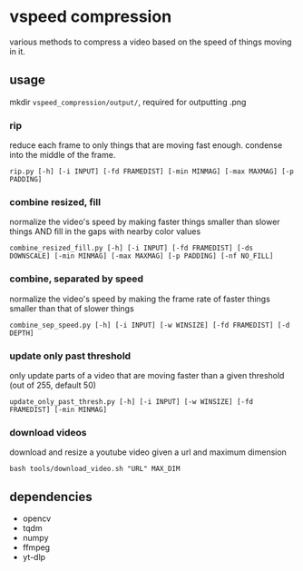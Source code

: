 # vspeed compression

various methods to compress a video based on the speed of things moving in it. 

## usage

mkdir `vspeed_compression/output/`, required for outputting .png

### rip

reduce each frame to only things that are moving fast enough. condense into the middle of the frame.

`rip.py [-h] [-i INPUT] [-fd FRAMEDIST] [-min MINMAG] [-max MAXMAG] [-p PADDING]`

### combine resized, fill

normalize the video's speed by making faster things smaller than slower things AND fill in the gaps with nearby color values

`combine_resized_fill.py [-h] [-i INPUT] [-fd FRAMEDIST] [-ds DOWNSCALE] [-min MINMAG] [-max MAXMAG] [-p PADDING] [-nf NO_FILL]`

### combine, separated by speed

normalize the video's speed by making the frame rate of faster things smaller than that of slower things

`combine_sep_speed.py [-h] [-i INPUT] [-w WINSIZE] [-fd FRAMEDIST] [-d DEPTH]`

### update only past threshold

only update parts of a video that are moving faster than a given threshold (out of 255, default 50)

`update_only_past_thresh.py [-h] [-i INPUT] [-w WINSIZE] [-fd FRAMEDIST] [-min MINMAG]`

### download videos

download and resize a youtube video given a url and maximum dimension

`bash tools/download_video.sh "URL" MAX_DIM`

## dependencies
* opencv
* tqdm
* numpy
* ffmpeg
* yt-dlp
